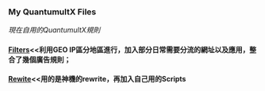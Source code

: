 ### My QuantumultX Files
*現在自用的QuantumultX規則*

#### [Filters](https://kwokzit.info/MQX/Filters)<<利用GEO IP區分地區進行，加入部分日常需要分流的網址以及應用，整合了幾個廣告規則；

#### [Rewite](https://kwokzit.info/MQX/Rewrite)<<用的是神機的rewrite，再加入自己用的Scripts
